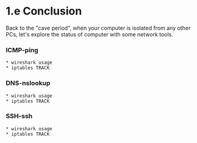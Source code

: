 # 1.e Conclusion

Back to the "cave period", when your computer is isolated from any other PCs, let's explore the status of computer with some network tools.


### ICMP-ping
    * wireshark usage
    * iptables TRACK
### DNS-nslookup
    * wireshark usage
    * iptables TRACK
### SSH-ssh
    * wireshark usage
    * iptables TRACK

